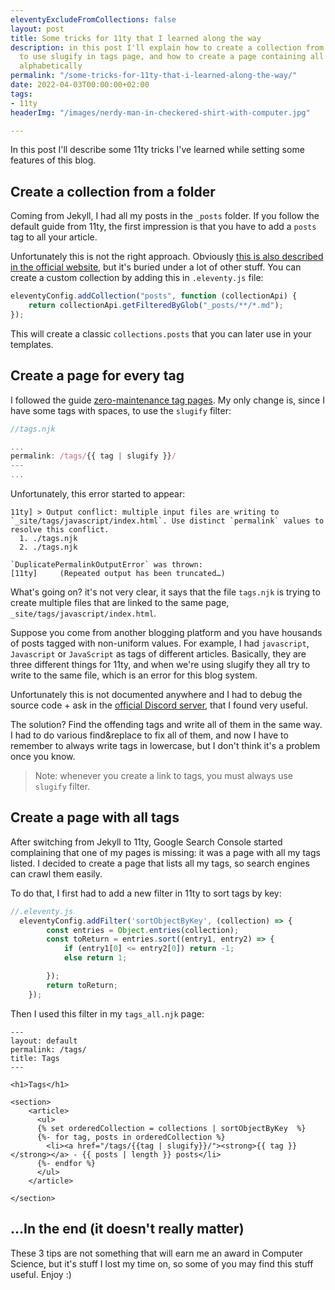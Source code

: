 ```yaml
---
eleventyExcludeFromCollections: false
layout: post
title: Some tricks for 11ty that I learned along the way
description: in this post I'll explain how to create a collection from a folder, how
  to use slugify in tags page, and how to create a page containing all tags ordered
  alphabetically
permalink: "/some-tricks-for-11ty-that-i-learned-along-the-way/"
date: 2022-04-03T00:00:00+02:00
tags:
- 11ty
headerImg: "/images/nerdy-man-in-checkered-shirt-with-computer.jpg"

---
```

In this post I'll describe some 11ty tricks I've learned while setting some features of this blog.

## Create a collection from a folder 

Coming from Jekyll, I had all my posts in the `_posts` folder. If you follow the default guide from 11ty, the first impression is that you have to add a `posts` tag to all your article. 

Unfortunately this is not the right approach. Obviously [this is also described in the official website](https://www.11ty.dev/docs/collections/#getfilteredbyglob(-glob-)), but it's buried under a lot of other stuff. You can create a custom collection by adding this in `.eleventy.js` file: 

```javascript
eleventyConfig.addCollection("posts", function (collectionApi) {
    return collectionApi.getFilteredByGlob("_posts/**/*.md");
});
```

This will create a classic `collections.posts` that you can later use in your templates.

## Create a page for every tag 

I followed the guide [zero-maintenance tag pages](). My only change is, since I have some tags with spaces, to use the `slugify` filter: 

```javascript
//tags.njk

...
permalink: /tags/{{ tag | slugify }}/
---
...
```

Unfortunately, this error started to appear: 

```console
11ty] > Output conflict: multiple input files are writing to `_site/tags/javascript/index.html`. Use distinct `permalink` values to resolve this conflict.
  1. ./tags.njk
  2. ./tags.njk

`DuplicatePermalinkOutputError` was thrown:
[11ty]     (Repeated output has been truncated…)
```

What's going on? it's not very clear, it says that the file `tags.njk` is trying to create multiple files that are linked to the same page, `_site/tags/javascript/index.html`. 

Suppose you come from another blogging platform and you have housands of posts tagged with non-uniform values. For example, I had `javascript`, `Javascript` or `JavaScript` as tags of different articles. Basically, they are three different things for 11ty, and when we're using slugify they all try to write to the same file, which is an error for this blog system. 

Unfortunately this is not documented anywhere and I had to debug the source code + ask in the [official Discord server](https://www.11ty.dev/blog/discord/), that I found very useful. 

The solution? Find the offending tags and write all of them in the same way. I had to do various find&replace to fix all of them, and now I have to remember to always write tags in lowercase, but I don't think it's a problem once you know. 

> Note: whenever you create a link to tags, you must always use `slugify` filter.

## Create a page with all tags

After switching from Jekyll to 11ty, Google Search Console started complaining that one of my pages is missing: it was a page with all my tags listed. I decided to create a page that lists all my tags, so search engines can crawl them easily. 

To do that, I first had to add a new filter in 11ty to sort tags by key: 

```javascript
//.eleventy.js
  eleventyConfig.addFilter('sortObjectByKey', (collection) => {
        const entries = Object.entries(collection);
        const toReturn = entries.sort((entry1, entry2) => {
            if (entry1[0] <= entry2[0]) return -1;
            else return 1;

        });
        return toReturn;
    });
```

Then I used this filter in my `tags_all.njk` page: 

```njk
---
layout: default
permalink: /tags/
title: Tags
---

<h1>Tags</h1> 

<section>
    <article>
      <ul>
      {% set orderedCollection = collections | sortObjectByKey  %}
      {%- for tag, posts in orderedCollection %}
        <li><a href="/tags/{{tag | slugify}}/"><strong>{{ tag }}</strong></a> - {{ posts | length }} posts</li>
      {%- endfor %}
      </ul>
    </article>

</section>
```

## ...In the end (it doesn't really matter)

These 3 tips are not something that will earn me an award in Computer Science, but it's stuff I lost my time on, so some of you may find this stuff useful. Enjoy :) 